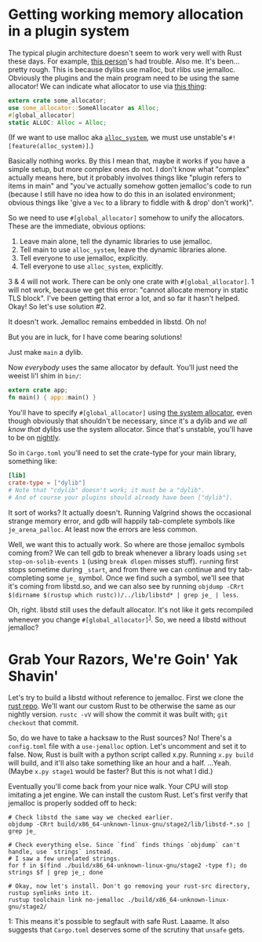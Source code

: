# Getting working memory allocation in a plugin system

The typical plugin architecture doesn't seem to work very well with Rust these days.
For example, [this person](https://reddit.com/r/rust/comments/8rh5al/segfaulting_when_using_a_dynamic_library/)'s
had trouble. Also me. It's been... pretty rough.
This is because dylibs use malloc, but rlibs use jemalloc.
Obviously the plugins and the main program need to be using the same allocator!
We can indicate what allocator to use via
[this thing](https://doc.rust-lang.org/unstable-book/language-features/global-allocator.html):

```rust
extern crate some_allocator;
use some_allocator::SomeAllocator as Alloc;
#[global_allocator]
static ALLOC: Alloc = Alloc;
```

(If we want to use malloc aka [`alloc_system`](https://doc.rust-lang.org/unstable-book/library-features/alloc-system.html), we must use unstable's `#![feature(alloc_system)]`.)

Basically nothing works.
By this I mean that, maybe it works if you have a simple setup, but more complex ones do not.
I don't know what "complex" actually means here,
but it probably involves things like "plugin refers to items in main"
and "you've actually somehow gotten jemalloc's code to run
(because I still have no idea how to do this in an isolated environment;
obvious things like 'give a `Vec` to a library to fiddle with & drop' don't work)".


So we need to use `#[global_allocator]` somehow to unify the allocators.
These are the immediate, obvious options:

1. Leave main alone, tell the dynamic libraries to use jemalloc.
2. Tell main to use `alloc_system`, leave the dynamic libraries alone.
3. Tell everyone to use jemalloc, explicitly.
4. Tell everyone to use `alloc_system`, explicitly.

3 & 4 will not work.
There can be only one crate with `#[global_allocator]`.
1 will not work, because we get this error: "cannot allocate memory in static TLS block".
I've been getting that error a lot, and so far it hasn't helped.
Okay! So let's use solution #2.

It doesn't work. Jemalloc remains embedded in libstd. Oh no!

But you are in luck, for I have come bearing solutions!

Just make `main` a dylib.

Now *everybody* uses the same allocator by default.
You'll just need the weeist li'l shim in `bin/`:
```rust
extern crate app;
fn main() { app::main() }
```

You'll have to specify `#[global_allocator]` using [the system allocator](https://doc.rust-lang.org/unstable-book/library-features/alloc-system.html),
even though obviously that shouldn't be necessary, since it's a dylib and *we all know that* dylibs use the system allocator.
Since that's unstable, you'll have to be on [nightly](just_use_nightly.md).

So in `Cargo.toml` you'll need to set the crate-type for your main library, something like:

```toml
[lib]
crate-type = ["dylib"]
# Note that "cdylib" doesn't work; it must be a "dylib".
# And of course your plugins should already have been ["dylib"].
```

It sort of works? It actually doesn't. Running Valgrind shows the occasional strange memory error, and gdb will happily tab-complete symbols like `je_arena_palloc`. At least now the errors are less common.

Well, we want this to actually work. So where are those jemalloc symbols coming from? We can tell gdb to break whenever a library loads using `set stop-on-solib-events 1` (using `break dlopen` misses stuff). `run`ning first stops sometime during `_start`, and from there we can `c`ontinue and try tab-completing some `je_` symbol. Once we find such a symbol, we'll see that it's coming from libstd.so, and we can also see by running `objdump -CRrt $(dirname $(rustup which rustc))/../lib/libstd* | grep je_ | less`.

Oh, right. libstd still uses the default allocator. It's not like it gets recompiled whenever you change `#[global_allocator]`<sup>[1](#note1)</sup>. So, we need a libstd without jemalloc?

# Grab Your Razors, We're Goin' Yak Shavin'
Let's try to build a libstd without reference to jemalloc.
First we clone the [rust repo](https://github.com/rust-lang/rust/).
We'll want our custom Rust to be otherwise the same as our nightly version. `rustc -vV` will show the commit it was built with; `git checkout` that commit.

So, do we have to take a hacksaw to the Rust sources? No! There's a `config.toml` file with a `use-jemalloc` option. Let's uncomment and set it to false. Now, Rust is built with a python script called x.py. Running `x.py build` will build, and it'll also take something like an hour and a half. ...Yeah. (Maybe `x.py stage1` would be faster? But this is not what I did.)

Eventually you'll come back from your nice walk. Your CPU will stop imitating a jet engine. We can install the custom Rust. Let's first verify that jemalloc is properly sodded off to heck:

```
# Check libstd the same way we checked earlier.
objdump -CRrt build/x86_64-unknown-linux-gnu/stage2/lib/libstd-*.so | grep je_

# Check everything else. Since `find` finds things `objdump` can't handle, use `strings` instead.
# I saw a few unrelated strings.
for f in $(find ./build/x86_64-unknown-linux-gnu/stage2 -type f); do strings $f | grep je_; done

# Okay, now let's install. Don't go removing your rust-src directory, rustup symlinks into it.
rustup toolchain link no-jemalloc ./build/x86_64-unknown-linux-gnu/stage2/
```


<a name="note1">1</a>: This means it's possible to segfault with safe Rust. Laaame. It also suggests that `Cargo.toml` deserves some of the scrutiny that `unsafe` gets.
